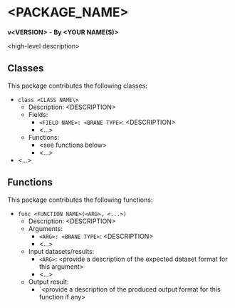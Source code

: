 # \<PACKAGE_NAME\>
**v\<VERSION\>** - **By \<YOUR NAME(S)\>**

\<high-level description\>


## Classes
This package contributes the following classes:
- `class <CLASS NAME\>`
  - Description: \<DESCRIPTION\>
  - Fields:
    - `<FIELD NAME>: <BRANE TYPE>`: \<DESCRIPTION\>
    - \<...\>
  - Functions:
    - \<see functions below\>
    - \<...\>
- \<...\>


## Functions
This package contributes the following functions:
- `func <FUNCTION NAME>(<ARG>, <...>)`
  - Description: \<DESCRIPTION\>
  - Arguments:
    - `<ARG>: <BRANE TYPE>`: \<DESCRIPTION\>
    - \<...\>
  - Input datasets/results:
    - `<ARG>`: \<provide a description of the expected dataset format for this argument\>
    - \<...\>
  - Output result:
    - `\<provide a description of the produced output format for this function if any\>
